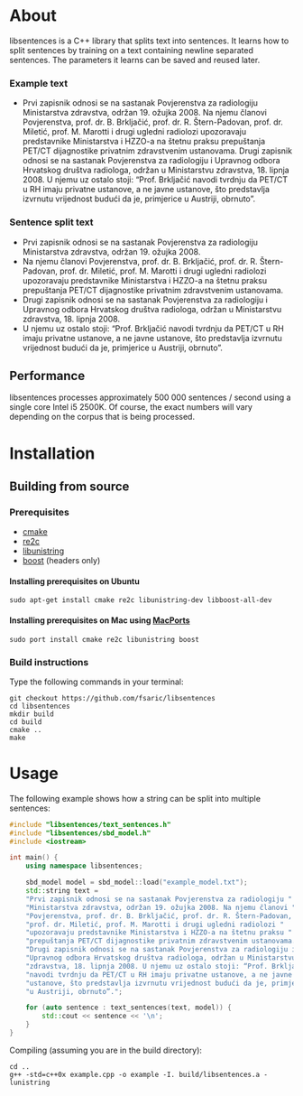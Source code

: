 About
=====

libsentences is a C++ library that splits text into sentences. It learns how
to split sentences by training on a text containing newline separated
sentences. The parameters it learns can be saved and reused later.

### Example text

- Prvi zapisnik odnosi se na sastanak Povjerenstva za radiologiju Ministarstva zdravstva, održan 19. ožujka 2008. Na njemu članovi Povjerenstva, prof. dr. B. Brkljačić, prof. dr. R. Štern-Padovan, prof. dr. Miletić, prof. M. Marotti i drugi ugledni radiolozi upozoravaju predstavnike Ministarstva i HZZO-a na štetnu praksu prepuštanja PET/CT dijagnostike privatnim zdravstvenim ustanovama. Drugi zapisnik odnosi se na sastanak Povjerenstva za radiologiju i Upravnog odbora Hrvatskog društva radiologa, održan u Ministarstvu zdravstva, 18. lipnja 2008. U njemu uz ostalo stoji: “Prof. Brkljačić navodi tvrdnju da PET/CT u RH imaju privatne ustanove, a ne javne ustanove, što predstavlja izvrnutu vrijednost budući da je, primjerice u Austriji, obrnuto”.

### Sentence split text

- Prvi zapisnik odnosi se na sastanak Povjerenstva za radiologiju Ministarstva zdravstva, održan 19. ožujka 2008.
-  Na njemu članovi Povjerenstva, prof. dr. B. Brkljačić, prof. dr. R. Štern-Padovan, prof. dr. Miletić, prof. M. Marotti i drugi ugledni radiolozi upozoravaju predstavnike Ministarstva i HZZO-a na štetnu praksu prepuštanja PET/CT dijagnostike privatnim zdravstvenim ustanovama.
-  Drugi zapisnik odnosi se na sastanak Povjerenstva za radiologiju i Upravnog odbora Hrvatskog društva radiologa, održan u Ministarstvu zdravstva, 18. lipnja 2008.
-  U njemu uz ostalo stoji: “Prof. Brkljačić navodi tvrdnju da PET/CT u RH imaju privatne ustanove, a ne javne ustanove, što predstavlja izvrnutu vrijednost budući da je, primjerice u Austriji, obrnuto”.

Performance
-----------
libsentences processes approximately 500 000 sentences / second using a single
core Intel i5 2500K. Of course, the exact numbers will vary depending on the
corpus that is being processed.

Installation
============
Building from source
--------------------
### Prerequisites
-  [cmake](http://www.cmake.org/)
-  [re2c](http://re2c.org/)
-  [libunistring](http://www.gnu.org/s/libunistring/)
-  [boost](http://www.boost.org/) (headers only)

#### Installing prerequisites on Ubuntu

    sudo apt-get install cmake re2c libunistring-dev libboost-all-dev

#### Installing prerequisites on Mac using [MacPorts](http://www.macports.org/)

    sudo port install cmake re2c libunistring boost

### Build instructions

Type the following commands in your terminal:

    git checkout https://github.com/fsaric/libsentences
    cd libsentences
    mkdir build
    cd build
    cmake ..
    make

Usage
=====

The following example shows how a string can be split into multiple
sentences:

```C++
#include "libsentences/text_sentences.h"
#include "libsentences/sbd_model.h"
#include <iostream>

int main() {
    using namespace libsentences;

    sbd_model model = sbd_model::load("example_model.txt");
    std::string text =
    "Prvi zapisnik odnosi se na sastanak Povjerenstva za radiologiju "
    "Ministarstva zdravstva, održan 19. ožujka 2008. Na njemu članovi "
    "Povjerenstva, prof. dr. B. Brkljačić, prof. dr. R. Štern-Padovan, "
    "prof. dr. Miletić, prof. M. Marotti i drugi ugledni radiolozi "
    "upozoravaju predstavnike Ministarstva i HZZO-a na štetnu praksu "
    "prepuštanja PET/CT dijagnostike privatnim zdravstvenim ustanovama. "
    "Drugi zapisnik odnosi se na sastanak Povjerenstva za radiologiju i "
    "Upravnog odbora Hrvatskog društva radiologa, održan u Ministarstvu "
    "zdravstva, 18. lipnja 2008. U njemu uz ostalo stoji: “Prof. Brkljačić "
    "navodi tvrdnju da PET/CT u RH imaju privatne ustanove, a ne javne "
    "ustanove, što predstavlja izvrnutu vrijednost budući da je, primjerice "
    "u Austriji, obrnuto”.";

    for (auto sentence : text_sentences(text, model)) {
        std::cout << sentence << '\n';
    }
}
```

Compiling (assuming you are in the build directory):

    cd ..
    g++ -std=c++0x example.cpp -o example -I. build/libsentences.a -lunistring
